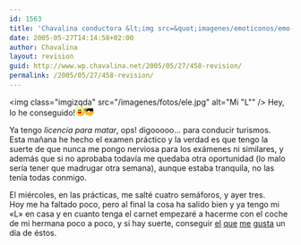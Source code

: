 ```yaml
---
id: 1563
title: 'Chavalina conductora &lt;img src=&quot;imagenes/emoticonos/emo-coche.gif&quot; alt=&quot; &quot; /&gt;'
date: 2005-05-27T14:14:58+02:00
author: Chavalina
layout: revision
guid: http://www.wp.chavalina.net/2005/05/27/458-revision/
permalink: /2005/05/27/458-revision/
---
```

<img class="imgizqda" src="/imagenes/fotos/ele.jpg" alt="Mi "L"" /> Hey, lo he conseguido!![emo](/imagenes/emoticonos/risa.gif)![gafas](/imagenes/emoticonos/gafas.gif) 

Ya tengo _licencia para matar_, ops! digooooo… para conducir turismos.  
Esta ma&ntilde;ana he hecho el examen práctico y la verdad es que tengo la suerte de que nunca me pongo nerviosa para los exámenes ni similares, y además que si no aprobaba todav&iacute;a me quedaba otra oportunidad (lo malo ser&iacute;a tener que madrugar otra semana), aunque estaba tranquila, no las ten&iacute;a todas conmigo.

El miércoles, en las prácticas, me salté cuatro semáforos, y ayer tres.  
Hoy me ha faltado poco, pero al final la cosa ha salido bien y ya tengo mi «L» en casa y en cuanto tenga el carnet empezaré a hacerme con el coche de mi hermana poco a poco, y si hay suerte, conseguir <a href="http://www.autocentre.ua/ac/01/04/images/ag/01_wv_polo.jpg" target="_blank">el</a> <a href="http://www.autogaleria.pl/tapety/img/volkswagen/volkswagen_polo_gt_2004_01_s.jpg" target="_blank">que</a> <a href="http://www.digitalcarwallpapers.com/wallpapers/vw_polo_wallpaper_002_1024.jpg" target="_blank">me</a> <a href="http://www.autotudos.hu/kep_02_04_VW_Polo_1_nagy.jpg" target="_blank">gusta</a> un d&iacute;a de éstos.
